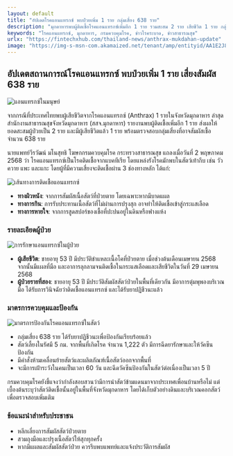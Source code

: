 ```yaml
---
layout: default
title: "อัปเดตโรคแอนแทรกซ์ พบป่วยเพิ่ม 1 ราย กลุ่มเสี่ยง 638 ราย"
description: "มุกดาหารพบผู้ติดเชื้อโรคแอนแทรกซ์เพิ่มอีก 1 ราย รวมสะสม 2 ราย เสียชีวิต 1 ราย กลุ่มเสี่ยงสัมผัสเชื้อ 638 ราย"
keywords: "โรคแอนแทรกซ์, มุกดาหาร, กรมควบคุมโรค, ข่าวโรคระบาด, ข่าวสาธารณสุข"
urlx: "https://fintechxhub.com/thailand-news/anthrax-mukdahan-update"
image: "https://img-s-msn-com.akamaized.net/tenant/amp/entityid/AA1E2J8b.img"
---
```


<div class="container py-5">

<h2>อัปเดตสถานการณ์โรคแอนแทรกซ์ พบป่วยเพิ่ม 1 ราย เสี่ยงสัมผัส 638 ราย</h2>

<img src="https://img-s-msn-com.akamaized.net/tenant/amp/entityid/AA1E2J8b.img" alt="แอนแทรกซ์ในมนุษย์" class="img-fluid my-4" loading="lazy">

จากกรณีที่ประเทศไทยพบผู้เสียชีวิตจากโรคแอนแทรกซ์ (Anthrax) 1 รายในจังหวัดมุกดาหาร ล่าสุด สำนักงานสาธารณสุขจังหวัดมุกดาหาร (สสจ.มุกดาหาร) รายงานพบผู้ติดเชื้อเพิ่มอีก 1 ราย ส่งผลให้ยอดสะสมผู้ป่วยเป็น 2 ราย และมีผู้เสียชีวิตแล้ว 1 ราย พร้อมตรวจสอบกลุ่มเสี่ยงที่อาจสัมผัสเชื้อจำนวน 638 ราย

นายแพทย์วีรวัฒน์ มโนสุทธิ โฆษกกรมควบคุมโรค กระทรวงสาธารณสุข แถลงเมื่อวันที่ 2 พฤษภาคม 2568 ว่า โรคแอนแทรกซ์เป็นโรคติดเชื้อจากแบคทีเรีย โดยแหล่งรังโรคมักพบในสัตว์เท้ากีบ เช่น วัว ควาย แพะ และแกะ โดยผู้ที่มีความเสี่ยงจะติดเชื้อผ่าน 3 ช่องทางหลัก ได้แก่:

<img src="https://img-s-msn-com.akamaized.net/tenant/amp/entityid/AA1E2NMr.img" alt="เส้นทางการติดเชื้อแอนแทรกซ์" class="img-fluid my-4" loading="lazy">

- **ทางผิวหนัง**: จากการสัมผัสเนื้อสัตว์ที่ป่วยตาย โดยเฉพาะหากมีบาดแผล
- **ทางการกิน**: การรับประทานเนื้อสัตว์ที่ไม่ผ่านการปรุงสุก อาจทำให้ติดเชื้อเข้าสู่กระแสเลือด
- **ทางการหายใจ**: จากการสูดสปอร์ของเชื้อที่ปะปนอยู่ในดินหรือฟางแห้ง

<h3>รายละเอียดผู้ป่วย</h3>

<img src="https://img-s-msn-com.akamaized.net/tenant/amp/entityid/AA1E2OYX.img" alt="การรักษาแอนแทรกซ์ในผู้ป่วย" class="img-fluid my-4" loading="lazy">

- **ผู้เสียชีวิต**: ชายอายุ 53 ปี มีประวัติชำแหละเนื้อโคที่ป่วยตาย เมื่อช่วงต้นเดือนเมษายน 2568 จากนั้นมีแผลที่มือ และอาการลุกลามจนติดเชื้อในกระแสเลือดและเสียชีวิตในวันที่ 29 เมษายน 2568
- **ผู้ป่วยรายที่สอง**: ชายอายุ 53 ปี มีประวัติสัมผัสสัตว์ป่วยในพื้นที่เดียวกัน มีอาการตุ่มพุพองบริเวณมือ ได้รับการวินิจฉัยว่าติดเชื้อแอนแทรกซ์ และได้รับยาปฏิชีวนะแล้ว

<h3>มาตรการควบคุมและป้องกัน</h3>

<img src="https://img-s-msn-com.akamaized.net/tenant/amp/entityid/AA1E2Qdv.img" alt="มาตรการป้องกันโรคแอนแทรกซ์ในสัตว์" class="img-fluid my-4" loading="lazy">

- กลุ่มเสี่ยง 638 ราย ได้รับยาปฏิชีวนะเพื่อป้องกันเรียบร้อยแล้ว
- สัตว์เลี้ยงในรัศมี 5 กม. จากพื้นที่เกิดโรค จำนวน 1,222 ตัว มีการฉีดยารักษาและให้วัคซีนป้องกัน
- มีคำสั่งห้ามเคลื่อนย้ายสัตว์และผลิตภัณฑ์เนื้อสัตว์ออกจากพื้นที่
- จะมีการเฝ้าระวังในคนเป็นเวลา 60 วัน และฉีดวัคซีนป้องกันในสัตว์ต่อเนื่องเป็นเวลา 5 ปี

กรมควบคุมโรคยังชี้แจงว่ากำลังสอบสวนว่ามีการนำสัตว์ข้ามแดนมาจากประเทศเพื่อนบ้านหรือไม่ แต่เบื้องต้นระบุว่าสัตว์ติดเชื้อนั้นอยู่ในพื้นที่จังหวัดมุกดาหาร โดยได้เก็บตัวอย่างดินและบริเวณคอกสัตว์เพื่อตรวจสอบเพิ่มเติม

<h3>ข้อแนะนำสำหรับประชาชน</h3>

- หลีกเลี่ยงการสัมผัสสัตว์ป่วยตาย
- สวมถุงมือและปรุงเนื้อสัตว์ให้สุกทุกครั้ง
- หากมีแผลและสัมผัสสัตว์ป่วย ควรรีบพบแพทย์และแจ้งประวัติการสัมผัส

</div>